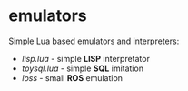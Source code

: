 # emulators
Simple Lua based emulators and interpreters:

* _lisp.lua_ - simple **LISP** interpretator
* _toysql.lua_ - simple **SQL** imitation
* _loss_ - small **ROS** emulation

